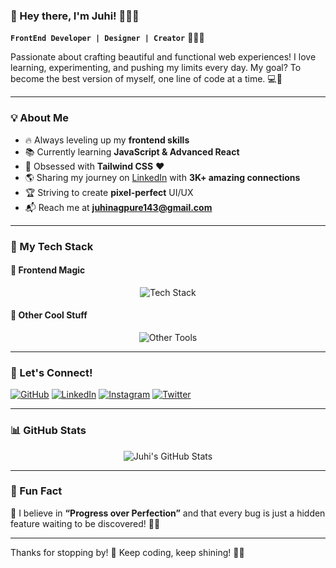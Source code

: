 ### 🌸 Hey there, I'm Juhi! 👩‍💻✨

**`FrontEnd Developer | Designer | Creator`** 💜🎨🚀

Passionate about crafting beautiful and functional web experiences! I love learning, experimenting, and pushing my limits every day. My goal? To become the best version of myself, one line of code at a time. 💻💖

---

### 💡 About Me

- 🔥 Always leveling up my **frontend skills**
- 📚 Currently learning **JavaScript & Advanced React**
- 🎨 Obsessed with **Tailwind CSS** ❤️
- 🌎 Sharing my journey on [LinkedIn](https://www.linkedin.com/in/juhi-nagpure-38108b21b/) with **3K+ amazing connections**
- 🏆 Striving to create **pixel-perfect** UI/UX
- 📬 Reach me at **juhinagpure143@gmail.com**

---

### 🎨 My Tech Stack

#### 🌈 Frontend Magic

<div align="center">
<img src="https://skillicons.dev/icons?i=react,js,html,css,tailwind,sass,bootstrap,figma" alt="Tech Stack" />
</div>

#### 🚀 Other Cool Stuff

<div align="center">
<img src="https://skillicons.dev/icons?i=git,github,vscode,nodejs" alt="Other Tools" />
</div>

---

### 🌟 Let's Connect!

[![GitHub](https://img.shields.io/badge/GitHub-%23181717.svg?&style=for-the-badge&logo=github&logoColor=white)](https://github.com/juhinagpure)
[![LinkedIn](https://img.shields.io/badge/LinkedIn-%230077B5.svg?&style=for-the-badge&logo=linkedin&logoColor=white)](https://www.linkedin.com/in/juhi-nagpure-38108b21b/)
[![Instagram](https://img.shields.io/badge/Instagram-%23E4405F.svg?&style=for-the-badge&logo=instagram&logoColor=white)](https://instagram.com/juhiii_281)
[![Twitter](https://img.shields.io/badge/Twitter-%231DA1F2.svg?&style=for-the-badge&logo=twitter&logoColor=white)](https://twitter.com/JuhiNagpure)

---

### 📊 GitHub Stats

<div align="center">
  <img src="https://github-readme-stats.vercel.app/api?username=juhinagpure&show_icons=true&theme=radical" alt="Juhi's GitHub Stats" />
</div>

---

### 🎯 Fun Fact

💖 I believe in **“Progress over Perfection”** and that every bug is just a hidden feature waiting to be discovered! 🐞✨

---

Thanks for stopping by! 🌸 Keep coding, keep shining! 🚀💜

